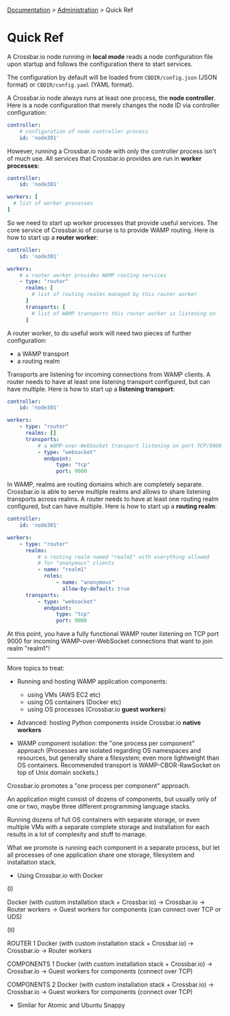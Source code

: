 [Documentation](.) > [Administration](Administration) > Quick Ref

# Quick Ref

A Crossbar.io node running in **local mode** reads a node configuration file upon startup and follows the configuration there to start services.

The configuration by default will be loaded from `CBDIR/config.json` (JSON format) or `CBDIR/config.yaml` (YAML format).

A Crossbar.io node always runs at least one process, the **node controller**. Here is a node configuration that merely changes the node ID via controller configuration:

```yaml
controller:
    # configuration of node controller process
    id: 'node301'
```

However, running a Crossbar.io node with only the controller process isn't of much use. All services that Crossbar.io provides are run in **worker processes**:

```yaml
controller:
    id: 'node301'

workers: [
  # list of worker processes
]
```

So we need to start up worker processes that provide useful services. The core service of Crossbar.io of course is to provide WAMP routing. Here is how to start up a **router worker**:

```yaml
controller:
    id: 'node301'

workers:
    # a router worker provides WAMP routing services
    - type: "router"
      realms: [
        # list of routing realms managed by this router worker
      ]
      transports: [
        # list of WAMP transports this router worker is listening on
      ]
```

A router worker, to do useful work will need two pieces of further configuration:

* a WAMP transport
* a routing realm

Transports are listening for incoming connections from WAMP clients. A router needs to have at least one listening transport configured, but can have multiple. Here is how to start up a **listening transport**:

```yaml
controller:
    id: 'node301'

workers:
    - type: "router"
      realms: []
      transports:
          # a WAMP-over-WebSocket transport listening on port TCP/9000
          - type: "websocket"
            endpoint:
                type: "tcp"
                port: 9000
```

In WAMP, realms are routing domains which are completely separate. Crossbar.io is able to serve multiple realms and allows to share listening transports across realms. A router needs to have at least one routing realm configured, but can have multiple. Here is how to start up a **routing realm**:

```yaml
controller:
    id: 'node301'

workers:
    - type: "router"
      realms:
          # a routing realm named "realm1" with everything allowed
          # for "anonymous" clients
          - name: "realm1"
            roles:
                - name: "anonymous"
                  allow-by-default: true
      transports:
          - type: "websocket"
            endpoint:
                type: "tcp"
                port: 9000
```

At this point, you have a fully functional WAMP router listening on TCP port 9000 for incoming WAMP-over-WebSocket connections that want to join realm "realm1"!

---

More topics to treat:

* Running and hosting WAMP application components:
  - using VMs (AWS EC2 etc)
  - using OS containers (Docker etc)
  - using OS processes (Crossbar.io **guest workers**)

* Advanced: hosting Python components inside Crossbar.io **native workers**

* WAMP component isolation: the "one process per component" approach
  (Processes are isolated regarding OS namespaces and resources, but generally
  share a filesystem; even more lightweight than OS containers. Recommended
  transport is WAMP-CBOR-RawSocket on top of Unix domain sockets.)


Crossbar.io promotes a "one process per component" approach.

An application might consist of dozens of components, but usually only of one or two,
maybe three different programming language stacks.

Running dozens of full OS containers with separate storage, or even multiple VMs with
a separate complete storage and installation for each results in a lot of complexity
and stuff to manage.

What we promote is running each component in a separate process, but let all processes
of one application share one storage, filesystem and installation stack.




* Using Crossbar.io with Docker

(I)

Docker (with custom installation stack + Crossbar.io)
  -> Crossbar.io
    -> Router workers
    -> Guest workers for components (can connect over TCP or UDS)

(II)

ROUTER 1
    Docker (with custom installation stack + Crossbar.io)
     -> Crossbar.io
       -> Router workers

COMPONENTS 1
    Docker (with custom installation stack + Crossbar.io)
     -> Crossbar.io
       -> Guest workers for components (connect over TCP)

COMPONENTS 2
    Docker (with custom installation stack + Crossbar.io)
     -> Crossbar.io
       -> Guest workers for components (connect over TCP)


* Similar for Atomic and Ubuntu Snappy
